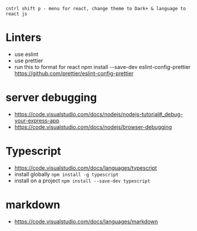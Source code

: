 `cntrl shift p - menu for react, change theme to Dark+ & language to react js `

# Linters

- use eslint
- use prettier
- run this to format for react npm install --save-dev eslint-config-prettier
  https://github.com/prettier/eslint-config-prettier

# server debugging

- https://code.visualstudio.com/docs/nodejs/nodejs-tutorial#_debug-your-express-app
- https://code.visualstudio.com/docs/nodejs/browser-debugging

# Typescript
- https://code.visualstudio.com/docs/languages/typescript
- install globally `npm install -g typescript`
- install on a project `npm install --save-dev typescript`

# markdown
- https://code.visualstudio.com/docs/languages/markdown
